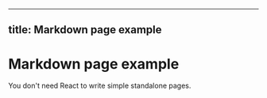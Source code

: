 
---
title: Markdown page example
---

# Markdown page example

You don't need React to write simple standalone pages.